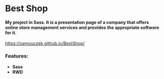 # Best Shop
#### My project in Sass. It is a presentation page of a company that offers online store management services and provides the appropriate software for it.

https://samouczek.github.io/BestShop/

### Features:
* **Sass**
* **RWD**
